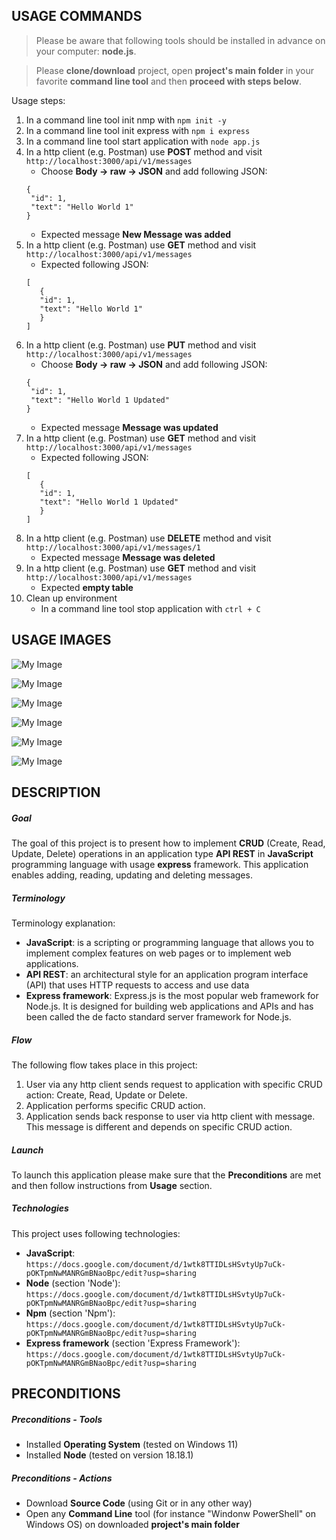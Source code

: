 USAGE COMMANDS
--------------

> Please be aware that following tools should be installed in advance on your computer: **node.js**. 

> Please **clone/download** project, open **project's main folder** in your favorite **command line tool** and then **proceed with steps below**. 

Usage steps:
1. In a command line tool init nmp with `npm init -y`
1. In a command line tool init express with `npm i express`
1. In a command line tool start application with `node app.js`
1. In a http client (e.g. Postman) use **POST** method and visit `http://localhost:3000/api/v1/messages`
   * Choose **Body -> raw -> JSON** and add following JSON:
   ```
   {
    "id": 1,
    "text": "Hello World 1"
   }
   ```
   * Expected message **New Message was added**
1. In a http client (e.g. Postman) use **GET** method and visit `http://localhost:3000/api/v1/messages`
   * Expected following JSON:
   ```
   [
      {
      "id": 1,
      "text": "Hello World 1"
      }
   ]
   ```
1. In a http client (e.g. Postman) use **PUT** method and visit `http://localhost:3000/api/v1/messages`
   * Choose **Body -> raw -> JSON** and add following JSON:
   ```
   {
    "id": 1,
    "text": "Hello World 1 Updated"
   }
   ```
   * Expected message **Message was updated**
1. In a http client (e.g. Postman) use **GET** method and visit `http://localhost:3000/api/v1/messages`
   * Expected following JSON:
   ```
   [
      {
      "id": 1,
      "text": "Hello World 1 Updated"
      }
   ]
   ```
1. In a http client (e.g. Postman) use **DELETE** method and visit `http://localhost:3000/api/v1/messages/1`
   * Expected message **Message was deleted**
1. In a http client (e.g. Postman) use **GET** method and visit `http://localhost:3000/api/v1/messages`
   * Expected **empty table**
1. Clean up environment 
     * In a command line tool stop application with `ctrl + C`


USAGE IMAGES
------------

![My Image](readme-images/image-01.png)

![My Image](readme-images/image-02.png)

![My Image](readme-images/image-03.png)

![My Image](readme-images/image-04.png)

![My Image](readme-images/image-05.png)

![My Image](readme-images/image-06.png)


DESCRIPTION
-----------

##### Goal
The goal of this project is to present how to implement **CRUD** (Create, Read, Update, Delete) operations in an application type **API REST** in **JavaScript** programming language with usage **express** framework. This application enables adding, reading, updating and deleting messages.

##### Terminology
Terminology explanation:
* **JavaScript**: is a scripting or programming language that allows you to implement complex features on web pages or to implement web applications.
* **API REST**: an architectural style for an application program interface (API) that uses HTTP requests to access and use data
* **Express framework**: Express.js is the most popular web framework for Node.js. It is designed for building web applications and APIs and has been called the de facto standard server framework for Node.js.

##### Flow
The following flow takes place in this project:
1. User via any http client sends request to application with specific CRUD action: Create, Read, Update or Delete.
1. Application performs specific CRUD action.
1. Application sends back response to user via http client with message. This message is different and depends on specific CRUD action.

##### Launch
To launch this application please make sure that the **Preconditions** are met and then follow instructions from **Usage** section.

##### Technologies
This project uses following technologies:
* **JavaScript**: `https://docs.google.com/document/d/1wtk8TTIDLsHSvtyUp7uCk-pOKTpmNwMANRGmBNaoBpc/edit?usp=sharing`
* **Node** (section 'Node'): `https://docs.google.com/document/d/1wtk8TTIDLsHSvtyUp7uCk-pOKTpmNwMANRGmBNaoBpc/edit?usp=sharing`
* **Npm** (section 'Npm'): `https://docs.google.com/document/d/1wtk8TTIDLsHSvtyUp7uCk-pOKTpmNwMANRGmBNaoBpc/edit?usp=sharing`
* **Express framework** (section 'Express Framework'): `https://docs.google.com/document/d/1wtk8TTIDLsHSvtyUp7uCk-pOKTpmNwMANRGmBNaoBpc/edit?usp=sharing`


PRECONDITIONS
-------------

##### Preconditions - Tools
* Installed **Operating System** (tested on Windows 11)
* Installed **Node** (tested on version 18.18.1)

##### Preconditions - Actions
* Download **Source Code** (using Git or in any other way) 
* Open any **Command Line** tool (for instance "Windonw PowerShell" on Windows OS) on downloaded **project's main folder**